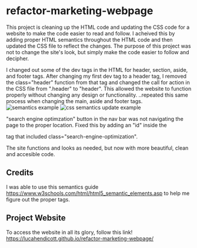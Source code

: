 # refactor-marketing-webpage

This project is cleaning up the HTML code and updating the CSS code for a website to make the code easier to read and follow. I acheived this by adding proper HTML semantics throughout the HTML code and then updated the CSS file to reflect the changes. The purpose of this project was not to change the site's look, but simply make the code easier to follow and decipher. 

I changed out some of the dev tags in the HTML for header, section, aside, and footer tags. After changing my first dev tag to a header tag, I removed the class="header" function from that tag and changed the call for action in the CSS file from ".header" to "header". This allowed the website to function properly without changing any design or functionality. ..repeated this same process when changing the main, aside and footer tags.
![semantics example](https://user-images.githubusercontent.com/70814349/94998647-42c6e200-0568-11eb-9688-c1daefe655d0.png)
![css semantics update example](https://user-images.githubusercontent.com/70814349/94998652-4eb2a400-0568-11eb-95f1-2c67d4657d2d.png)
 
"search engine optimzation" button in the nav bar was not navigating the page to the proper location. Fixed this by adding an "id" inside the <div> tag that included class="search-engine-optimization".
  
The site functions and looks as needed, but now with more beautiful, clean and accesible code. 

## Credits
I was able to use this semantics guide https://www.w3schools.com/html/html5_semantic_elements.asp to help me figure out the proper tags. 

## Project Website
To access the website in all its glory, follow this link! https://lucahendicott.github.io/refactor-marketing-webpage/
